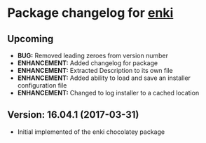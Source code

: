 # Package changelog for [enki](https://chocolatey.org/packages/enki)

## Upcoming
- **BUG:** Removed leading zeroes from version number
- **ENHANCEMENT:** Added changelog for package
- **ENHANCEMENT:** Extracted Description to its own file
- **ENHANCEMENT:** Added ability to load and save an installer configuration file
- **ENHANCEMENT:** Changed to log installer to a cached location

## Version: 16.04.1 (2017-03-31)
- Initial implemented of the enki chocolatey package
